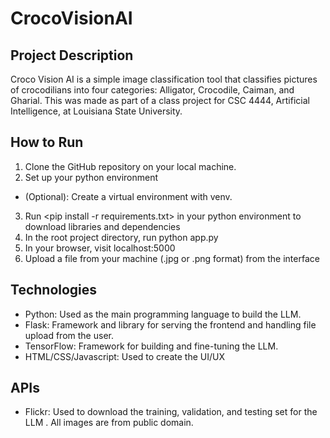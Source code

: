 # CrocoVisionAI

## Project Description
Croco Vision AI is a simple image classification tool that classifies pictures of crocodilians into four categories: Alligator, Crocodile, Caiman, and Gharial. This was made as part of a class project for CSC 4444, Artificial Intelligence, at Louisiana State University.

## How to Run
1. Clone the GitHub repository on your local machine.
2. Set up your python environment
- (Optional): Create a virtual environment with venv.
3. Run <pip install -r requirements.txt> in your python environment to download libraries and dependencies
4. In the root project directory, run python app.py
5. In your browser, visit localhost:5000
6. Upload a file from your machine (.jpg or .png format) from the interface

## Technologies
- Python: Used as the main programming language to build the LLM.
- Flask: Framework and library for serving the frontend and handling file upload from the user. 
- TensorFlow: Framework for building and fine-tuning the LLM.
- HTML/CSS/Javascript: Used to create the UI/UX

## APIs
- Flickr: Used to download the training, validation, and testing set for the LLM . All images are from public domain.
